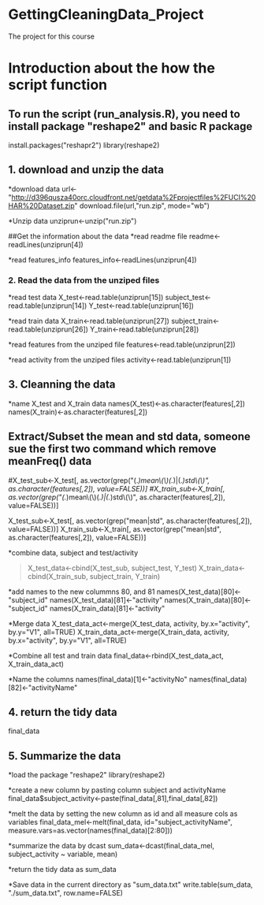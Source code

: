 # GettingCleaningData_Project
The project for this course

# Introduction about the how the script function

## To run the script (run_analysis.R), you need to install package "reshape2" and basic R package
install.packages("reshapr2")
library(reshape2)

## 1. download and unzip the data
*download data
url<-"http://d396qusza40orc.cloudfront.net/getdata%2Fprojectfiles%2FUCI%20HAR%20Dataset.zip"
download.file(url,"run.zip", mode="wb")

*Unzip data
unziprun<-unzip("run.zip")

##Get the information about the data
*read readme file
readme<-readLines(unziprun[4])

*read features_info
features_info<-readLines(unziprun[4])


### 2. Read the data from the unziped files
*read test data
X_test<-read.table(unziprun[15])
subject_test<-read.table(unziprun[14])
Y_test<-read.table(unziprun[16])

*read train data
X_train<-read.table(unziprun[27])
subject_train<-read.table(unziprun[26])
Y_train<-read.table(unziprun[28])

*read features from the unziped file
features<-read.table(unziprun[2])

*read activity from the unziped files
activity<-read.table(unziprun[1])

## 3. Cleanning the data
*name X_test and X_train data
names(X_test)<-as.character(features[,2])
names(X_train)<-as.character(features[,2])

## Extract/Subset the mean and std data, someone sue the first two command which remove meanFreq() data
#X_test_sub<-X_test[, as.vector(grep("(.*)mean\\(\\)(.*)|(.*)std\\(\\)", as.character(features[,2]), value=FALSE))]
#X_train_sub<-X_train[, as.vector(grep("(.*)mean\\(\\)(.*)|(.*)std\\(\\)", as.character(features[,2]), value=FALSE))]

X_test_sub<-X_test[, as.vector(grep("mean|std", as.character(features[,2]), value=FALSE))]
X_train_sub<-X_train[, as.vector(grep("mean|std", as.character(features[,2]), value=FALSE))]

*combine data, subject and test/activity
> X_test_data<-cbind(X_test_sub, subject_test, Y_test)
> X_train_data<-cbind(X_train_sub, subject_train, Y_train)

*add names to the new colummns 80, and 81
names(X_test_data)[80]<-"subject_id"
names(X_test_data)[81]<-"activity"
names(X_train_data)[80]<-"subject_id"
names(X_train_data)[81]<-"activity"

*Merge data
X_test_data_act<-merge(X_test_data, activity, by.x="activity", by.y="V1", all=TRUE)
X_train_data_act<-merge(X_train_data, activity, by.x="activity", by.y="V1", all=TRUE)

*Combine all test and train data
final_data<-rbind(X_test_data_act, X_train_data_act)

*Name the columns 
names(final_data)[1]<-"activityNo"
names(final_data)[82]<-"activityName"

## 4. return the tidy data
final_data

## 5. Summarize the data

*load the package "reshape2"
library(reshape2)

*create a new column by pasting column subject and activityName
final_data$subject_activity<-paste(final_data[,81],final_data[,82])

*melt the data by setting the new column as id and all measure cols as variables
final_data_mel<-melt(final_data, id="subject_activityName", measure.vars=as.vector(names(final_data)[2:80]))

*summarize the data by dcast
sum_data<-dcast(final_data_mel, subject_activity ~ variable, mean)

*return the tidy data as 
sum_data

*Save data in the current directory as "sum_data.txt"
write.table(sum_data, "./sum_data.txt", row.name=FALSE)


